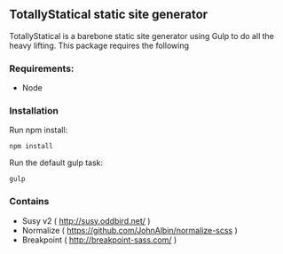 ## TotallyStatical static site generator

TotallyStatical is a barebone static site generator using Gulp to do all the heavy lifting.
This package requires the following

### Requirements:

* Node

### Installation

Run npm install:

`npm install`

Run the default gulp task:

`gulp`

### Contains
* Susy v2 ( http://susy.oddbird.net/ )
* Normalize ( https://github.com/JohnAlbin/normalize-scss )
* Breakpoint ( http://breakpoint-sass.com/ )